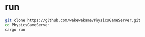 # run

```bash
git clone https://github.com/wakewakame/PhysicsGameServer.git
cd PhysicsGameServer
cargo run
```
